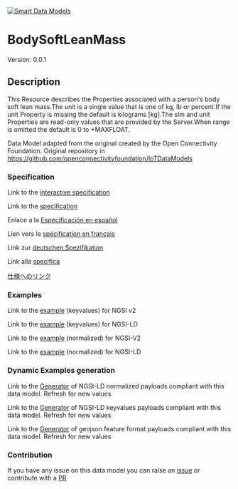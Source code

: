 [![Smart Data Models](https://smartdatamodels.org/wp-content/uploads/2022/01/SmartDataModels_logo.png "Logo")](https://smartdatamodels.org)
# BodySoftLeanMass
Version: 0.0.1

## Description 

This Resource describes the Properties associated with a person's body soft lean mass.The unit is a single value that is one of kg, lb or percent.If the unit Property is missing the default is kilograms [kg].The slm and unit Properties are read-only values that are provided by the Server.When range is omitted the default is 0 to +MAXFLOAT.

Data Model adapted from the original created by the Open Connectivity Foundation. Original repository in https://github.com/openconnectivityfoundation/IoTDataModels
### Specification

Link to the [interactive specification](https://swagger.lab.fiware.org/?url=https://smart-data-models.github.io/dataModel.OCF/BodySoftLeanMass/swagger.yaml)

Link to the [specification](https://github.com/smart-data-models/dataModel.OCF/blob/master/BodySoftLeanMass/doc/spec.md)

Enlace a la [Especificación en español](https://github.com/smart-data-models/dataModel.OCF/blob/master/BodySoftLeanMass/doc/spec_ES.md)

Lien vers le [spécification en français](https://github.com/smart-data-models/dataModel.OCF/blob/master/BodySoftLeanMass/doc/spec_FR.md)

Link zur [deutschen Spezifikation](https://github.com/smart-data-models/dataModel.OCF/blob/master/BodySoftLeanMass/doc/spec_DE.md)

Link alla [specifica](https://github.com/smart-data-models/dataModel.OCF/blob/master/BodySoftLeanMass/doc/spec_IT.md)

[仕様へのリンク](https://github.com/smart-data-models/dataModel.OCF/blob/master/BodySoftLeanMass/doc/spec_JA.md)
### Examples

Link to the [example](https://smart-data-models.github.io/dataModel.OCF/BodySoftLeanMass/examples/example.json) (keyvalues) for NGSI v2

Link to the [example](https://smart-data-models.github.io/dataModel.OCF/BodySoftLeanMass/examples/example.jsonld) (keyvalues) for NGSI-LD

Link to the [example](https://smart-data-models.github.io/dataModel.OCF/BodySoftLeanMass/examples/example-normalized.json) (normalized) for NGSI-V2

Link to the [example](https://smart-data-models.github.io/dataModel.OCF/BodySoftLeanMass/examples/example-normalized.jsonld) (normalized) for NGSI-LD
### Dynamic Examples generation

Link to the [Generator](https://smartdatamodels.org/extra/ngsi-ld_generator.php?schemaUrl=https://raw.githubusercontent.com/smart-data-models/dataModel.OCF/master/BodySoftLeanMass/schema.json&email=info@smartdatamodels.org) of NGSI-LD normalized payloads compliant with this data model. Refresh for new values

Link to the [Generator](https://smartdatamodels.org/extra/ngsi-ld_generator_keyvalues.php?schemaUrl=https://raw.githubusercontent.com/smart-data-models/dataModel.OCF/master/BodySoftLeanMass/schema.json&email=info@smartdatamodels.org) of NGSI-LD keyvalues payloads compliant with this data model. Refresh for new values

Link to the [Generator](https://smartdatamodels.org/extra/geojson_features_generator.php?schemaUrl=https://raw.githubusercontent.com/smart-data-models/dataModel.OCF/master/BodySoftLeanMass/schema.json&email=info@smartdatamodels.org) of geojson feature format payloads compliant with this data model. Refresh for new values
### Contribution

 If you have any issue on this data model you can raise an [issue](https://github.com/smart-data-models/dataModel.OCF/issues)  or contribute with a [PR](https://github.com/smart-data-models/dataModel.OCF/pulls)